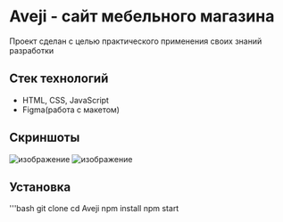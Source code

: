 # Aveji - сайт мебельного магазина 

Проект сделан с целью практического применения своих знаний разработки

## Стек технологий
- HTML, CSS, JavaScript
- Figma(работа с макетом)

## Скриншоты 
![изображение](https://github.com/user-attachments/assets/20421707-15ca-41cf-b062-59fa4d1b733b)
![изображение](https://github.com/user-attachments/assets/b0acb707-651b-47ed-8b29-37879e6e5686)

## Установка 
'''bash
git clone 
cd Aveji
npm install
npm start
